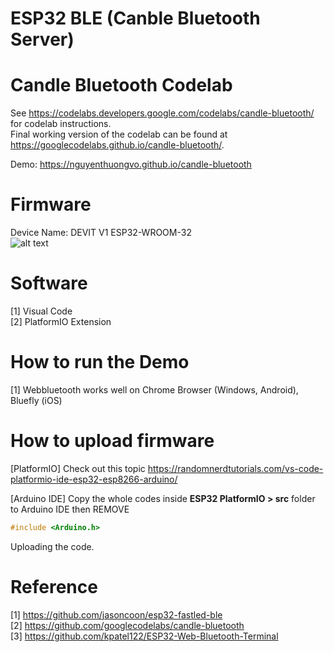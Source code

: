 # ESP32 BLE (Canble Bluetooth Server)

Candle Bluetooth Codelab
========================

See https://codelabs.developers.google.com/codelabs/candle-bluetooth/ for codelab instructions.  
Final working version of the codelab can be found at https://googlecodelabs.github.io/candle-bluetooth/.  

Demo: https://nguyenthuongvo.github.io/candle-bluetooth

# Firmware
Device Name: DEVIT V1 ESP32-WROOM-32  
![alt text](https://m.media-amazon.com/images/I/61q+EATbqCL._AC_SY355_.jpg)  

# Software
[1] Visual Code  
[2] PlatformIO Extension  

# How to run the Demo
[1] Webbluetooth works well on Chrome Browser (Windows, Android), Bluefly (iOS)  

# How to upload firmware
[PlatformIO] Check out this topic https://randomnerdtutorials.com/vs-code-platformio-ide-esp32-esp8266-arduino/  

[Arduino IDE] Copy the whole codes inside **ESP32 PlatformIO > src** folder to Arduino IDE then REMOVE 
```cpp
#include <Arduino.h>
```  
Uploading the code.  

# Reference
[1] https://github.com/jasoncoon/esp32-fastled-ble  
[2] https://github.com/googlecodelabs/candle-bluetooth  
[3] https://github.com/kpatel122/ESP32-Web-Bluetooth-Terminal  
